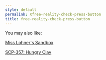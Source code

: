 ```yaml
---
style: default
permalink: Xfree-reality-check-press-button
title: free-reality-check-press-button
---
```

You may also like:

[Miss Lohner's Sandbox](http://scp-wiki.net/miss-lohner-s-sandbox)

[SCP-357: Hungry Clay](http://scp-wiki.net/scp-357)
